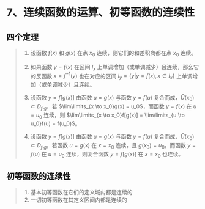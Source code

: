 # 7、连续函数的运算、初等函数的连续性

## 四个定理

> 1. 设函数 $f(x)$ 和 $g(x)$ 在点 $x_0$ 连续，则它们的和差积商都在点 $x_0$ 连续。
>
> 2. 如果函数 $y=f(x)$ 在区间 $I_x$ 上单调增加（或单调减少）且连续，那么它的反函数 $x=f^{-1}(y)$ 也在对应的区间 $I_y = \{y|y=f(x), x \in I_x\}$ 上单调增加（或单调减少）且连续。
>
> 3. 设函数 $y = f[g(x)]$ 由函数 $u = g(x)$ 与函数 $y = f(u)$ 复合而成，$\mathring{U}(x_0) \subset D_{f \centerdot g}$，若 $\lim\limits_{x \to x_0}g(x) = u_0$，而函数 $y = f(x)$ 在 $u = u_0$ 连续，则 $\lim\limits_{x \to x_0}f[g(x)] = \lim\limits_{u \to u_0}f(u) = f(u_0)$。
>
> 4. 设函数 $y = f[g(x)]$ 由函数 $u = g(x)$ 与函数 $y = f(u)$ 复合而成，$\mathring{U}(x_0) \subset D_{f \centerdot g}$，若函数 $u=g(x)$ 在 $x=x_0$ 连续，且 $g(x_0)=u_0$，而函数 $y = f(u)$ 在 $u = u_0$ 连续，则复合函数 $y=f[g(x)]$ 在 $x=x_0$ 也连续。

## 初等函数的连续性

> 1. 基本初等函数在它们的定义域内都是连续的
> 2. 一切初等函数在其定义区间内都是连续的